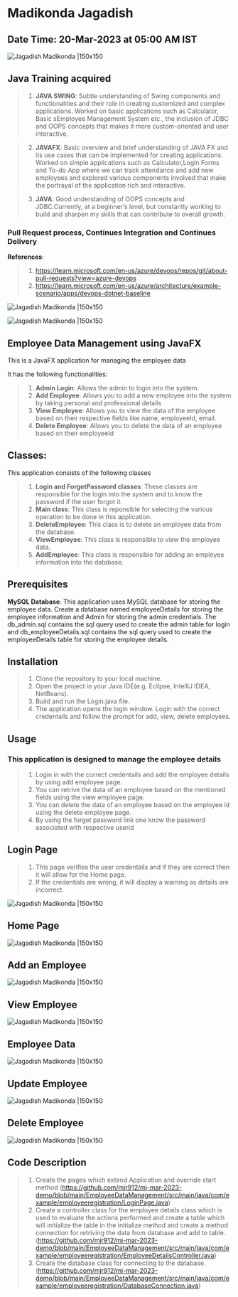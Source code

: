 # Madikonda Jagadish

## Date Time: 20-Mar-2023 at 05:00 AM IST

![Jagadish Madikonda |150x150](./Images/mjr.png)

## Java Training acquired

> 1. **JAVA SWING**: Subtle understanding of Swing components and functionalities and their role in creating customized and complex applications. Worked on basic applications such as Calculator, Basic sEmployee Management System etc., the inclusion of JDBC and OOPS concepts that makes it more custom-oriented and user interactive.

> 2. **JAVAFX**: Basic overview and brief understanding of JAVA FX and its use cases that can be implemented for creating applications. Worked on simple applications such as Calculator,Login Forms and To-do App where we can track attendance and add new employees and explored various components involved that make the portrayal of the application rich and interactive.

> 3. **JAVA**: Good understanding of OOPS concepts and JDBC.Currently, at a beginner’s level, but constantly working to build and sharpen my skills that can contribute to overall growth.

### Pull Request process, Continues Integration and Continues Delivery

**References**:

> 1. https://learn.microsoft.com/en-us/azure/devops/repos/git/about-pull-requests?view=azure-devops
> 2. https://learn.microsoft.com/en-us/azure/architecture/example-scenario/apps/devops-dotnet-baseline

![Jagadish Madikonda |150x150](./Images/Devops-Image.png)

![Jagadish Madikonda |150x150](./Images/Image1.png)

## Employee Data Management using JavaFX

This is a JavaFX application for managing the employee data

It has the following functionalities:

> 1.  **Admin Login**: Allows the admin to login into the system.
> 2.  **Add Employee**: Allows you to add a new employee into the system by taking personal and professional details
> 3.  **View Employee**: Allows you to view the data of the employee based on their respective fields like name, employeeId, email.
> 4.  **Delete Employee**: Allows you to delete the data of an employee based on their employeeId

## Classes:

This application consists of the following classes

> 1. **Login and ForgetPassword classes**: These classes are responsible for the login into the system and to know the password if the user forgot it.
> 2. **Main class**: This class is reponsible for selecting the various operation to be done in this application.
> 3. **DeleteEmployee**: This class is to delete an employee data from the database.
> 4. **ViewEmployee**: This class is responsible to view the employee data.
> 5. **AddEmployee**: This class is responsible for adding an employee information into the database.

## Prerequisites

**MySQL Database**: This application uses MySQL database for storing the employee data. Create a database named employeeDetails for storing the employee information and Admin for storing the admin credentials. The db_admin.sql contains the sql query used to create the admin table for login and db_employeeDetails.sql contains the sql query used to create the employeeDetails table for storing the employee details.

## Installation

> 1. Clone the repository to your local machine.
> 2. Open the project in your Java IDE(e.g. Eclipse, IntelliJ IDEA, NetBeans).
> 3. Build and run the Login.java file.
> 4. The application opens the login window. Login with the correct credentails and follow the prompt for add, view, delete employees.

## Usage

### This application is designed to manage the employee details

> 1. Login in with the correct credentails and add the employee details by using add employee page.
> 2. You can retrive the data of an employee based on the mentioned fields using the view employee page.
> 3. You can delete the data of an employee based on the employee id using the delete employee page.
> 4. By using the forget password link one know the password associated with respective userid

## Login Page

> 1. This page verifies the user credentails and if they are correct then it will allow for the Home page.
> 2. If the credentials are wrong, it will display a warning as details are incorrect.

![Jagadish Madikonda |150x150](./Images/login-page.png)

## Home Page

![Jagadish Madikonda |150x150](./Images/Main-page.png)

## Add an Employee

![Jagadish Madikonda |150x150](./Images/Add-employee.png)

## View Employee

![Jagadish Madikonda |150x150](./Images/view-employee.png)

## Employee Data

![Jagadish Madikonda |150x150](./Images/employee-data.png)

## Update Employee

![Jagadish Madikonda |150x150](./Images/Update-employee.png)

## Delete Employee

![Jagadish Madikonda |150x150](./Images/delete-employee.png)

## Code Description

> 1. Create the pages which extend Application and override start method
>    (https://github.com/mjr912/mj-mar-2023-demo/blob/main/EmployeeDataManagement/src/main/java/com/example/employeeregistration/LoginPage.java)
> 2. Create a controller class for the employee details class which is used to evaluate the actions performed and create a table which will initialize the table in the initialize method and create a method connection for retriving the data from database and add to table.
>    (https://github.com/mjr912/mj-mar-2023-demo/blob/main/EmployeeDataManagement/src/main/java/com/example/employeeregistration/EmployeeDetailsController.java)
> 3. Create the database class for connecting to the database.
>    (https://github.com/mjr912/mj-mar-2023-demo/blob/main/EmployeeDataManagement/src/main/java/com/example/employeeregistration/DatabaseConnection.java)
